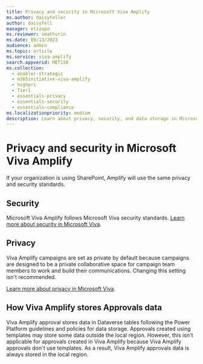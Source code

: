 ```yaml
---
title: Privacy and security in Microsoft Viva Amplify
ms.author: daisyfeller
author: daisyfell
manager: elizapo
ms.reviewer: smathurin
ms.date: 09/13/2023
audience: admin
ms.topic: article
ms.service: viva-amplify
search.appverid: MET150
ms.collection:
  - enabler-strategic
  - m365initiative-viva-amplify
  - highpri
  - Tier1
  - essentials-privacy
  - essentials-security
  - essentials-compliance
ms.localizationpriority: medium
description: Learn about privacy, security, and data storage in Microsoft Viva Amplify.
---
```


# Privacy and security in Microsoft Viva Amplify

If your organization is using SharePoint, Amplify will use the same privacy and security standards.

## Security

Microsoft Viva Amplify follows Microsoft Viva security standards. [Learn more about security in Microsoft Viva](../viva-security.md).

## Privacy

Viva Amplify campaigns are set as private by default because campaigns are designed to be a private collaborative space for campaign team members to work and build their communications. Changing this setting isn't recommended.

[Learn more about privacy in Microsoft Viva](../viva-privacy.md).

## How Viva Amplify stores Approvals data

Viva Amplify approval stores data in Dataverse tables following the Power Platform guidelines and policies for data storage. Approvals created using templates may store some data outside the local region. However, this isn't applicable for approvals created in Viva Amplify because Viva Amplify approvals don't use templates. As a result, Viva Amplify approvals data is always stored in the local region.
